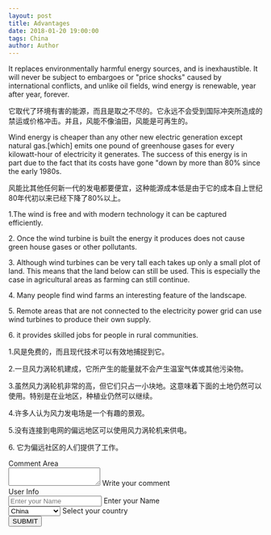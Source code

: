 ```yaml
---
layout: post
title: Advantages
date: 2018-01-20 19:00:00
tags: China
author: Author
---
```

<p>It replaces environmentally harmful energy sources, and is inexhaustible. It will never be subject to embargoes or "price shocks" caused by international conflicts, and unlike oil fields, wind energy is renewable, year after year, forever.</p>
<p>它取代了环境有害的能源，而且是取之不尽的。它永远不会受到国际冲突所造成的禁运或价格冲击。并且，风能不像油田，风能是可再生的。</p>
<p> Wind energy is cheaper than any other new electric generation except natural gas.[which] emits one pound of greenhouse gases for every kilowatt-hour of electricity it generates. The success of this energy is in part due to the fact that its costs have gone "down by more than 80% since the early 1980s.</p>
<p>风能比其他任何新一代的发电都要便宜，这种能源成本低是由于它的成本自上世纪80年代初以来已经下降了80%以上。</p>
<p>
1.The wind is free and with modern technology it can be captured efficiently.</p>
<p>
2. Once the wind turbine is built the energy it produces does not cause green house gases or other pollutants.</p>
<p>
3. Although wind turbines can be very tall each takes up only a small plot of land. This means that the land below can still be used. This is especially the case in agricultural areas as farming can still continue.</p>
<p>
4. Many people find wind farms an interesting feature of the landscape.</p>
<p>
5. Remote areas that are not connected to the electricity power grid can use wind turbines to produce their own supply. </p>
<p>
6. it provides skilled jobs for people in rural communities.</p>

<p>
1.风是免费的，而且现代技术可以有效地捕捉到它。</p>
<p>
2.一旦风力涡轮机建成，它所产生的能量就不会产生温室气体或其他污染物。</p>
<p>
3.虽然风力涡轮机非常的高，但它们只占一小块地。这意味着下面的土地仍然可以使用。特别是在业地区，种植业仍然可以继续。</p>
<p>
4.许多人认为风力发电场是一个有趣的景观。</p>
<p>
5.没有连接到电网的偏远地区可以使用风力涡轮机来供电。</p>
<p>
6. 它为偏远社区的人们提供了工作。</p>


<main class="flex flex-wrap justify-around align-item items-center" markdown="0">
<div class="flex flex-column items-center">
  <label class="www-example-label bold mb3">Comment Area</label>
  <div class="ampstart-input inline-block relative m0 p0 mb3 ">
    <textarea name="name13" id="ip13" class="block border-none  p0 m0" rows="2"></textarea>
    <label for="ip13" class="absolute top-0 right-0 bottom-0 left-0" aria-hidden="true">Write your comment</label>
  </div>
</div>
</main>
<main class="flex flex-wrap justify-around align-item items-center" markdown="0">
<div class="flex flex-column items-center">
  <label class="www-example-label bold mb3">User Info</label>
  <div class="ampstart-input inline-block relative m0 p0 mb3 ">
    <input type="text" value="" name="name1" id="ip1" class="block border-none p0 m0 user-valid valid" placeholder="Enter your Name">
    <label for="ip1" class="absolute top-0 right-0 bottom-0 left-0" aria-hidden="true">Enter your Name</label>
  </div>
</div>
</main>
<main class="flex flex-wrap justify-around align-item items-center" markdown="0">
<div class="flex flex-column items-center">
  <div class="ampstart-input inline-block relative m0 p0 mb3 ">
    <select name="name12" id="ip12" class="block border-none p0 m0 user-valid valid">
        <option value="">China</option>
        <option value="">United States</option>
        <option value="">Japan</option>
        <option value="">South Korea</option>
    </select>
    <label for="ip12" class="absolute top-0 right-0 bottom-0 left-0" aria-hidden="true">Select your country</label>
  </div>
</div>
</main>
<main class="flex flex-wrap justify-around align-item items-center">
<div class="flex flex-column mb2 items-center">
<button class="ampstart-btn">
SUBMIT
</button>
</div>
<div class="flex flex-column mb2 items-center">
